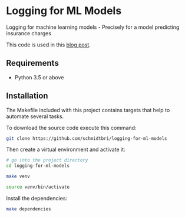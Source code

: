 # Logging for ML Models

Logging for machine learning models - Precisely for a model predicting insurance charges

This code is used in this [blog post](https://www.tekhnoal.com/logging-for-ml-models.html).

## Requirements

- Python 3.5 or above

## Installation 

The Makefile included with this project contains targets that help to automate several tasks.

To download the source code execute this command:

```bash
git clone https://github.com/schmidtbri/logging-for-ml-models
```

Then create a virtual environment and activate it:

```bash
# go into the project directory
cd logging-for-ml-models

make venv

source venv/bin/activate
```

Install the dependencies:

```bash
make dependencies
```
